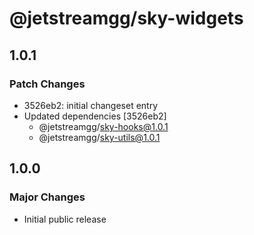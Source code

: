 # @jetstreamgg/sky-widgets

## 1.0.1

### Patch Changes

- 3526eb2: initial changeset entry
- Updated dependencies [3526eb2]
  - @jetstreamgg/sky-hooks@1.0.1
  - @jetstreamgg/sky-utils@1.0.1

## 1.0.0

### Major Changes

- Initial public release
